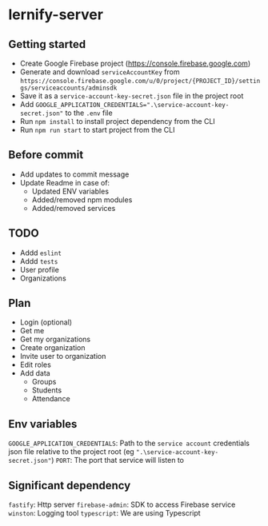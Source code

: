 # lernify-server

## Getting started

- Create Google Firebase project (https://console.firebase.google.com)
- Generate and download `serviceAccountKey` from `https://console.firebase.google.com/u/0/project/{PROJECT_ID}/settings/serviceaccounts/adminsdk`
- Save it as a `service-account-key-secret.json` file in the project root
- Add `GOOGLE_APPLICATION_CREDENTIALS=".\service-account-key-secret.json"` to the `.env` file
- Run `npm install` to install project dependency from the CLI
- Run `npm run start` to start project from the CLI

## Before commit

- Add updates to commit message
- Update Readme in case of:
  - Updated ENV variables
  - Added/removed npm modules
  - Added/removed services

## TODO

- Addd `eslint`
- Addd `tests`
- User profile
- Organizations

## Plan

- Login (optional)
- Get me
- Get my organizations
- Create organization
- Invite user to organization
- Edit roles
- Add data
  - Groups
  - Students
  - Attendance

## Env variables

`GOOGLE_APPLICATION_CREDENTIALS`: Path to the `service account` credentials json file relative to the project root (eg `".\service-account-key-secret.json"`)
`PORT`: The port that service will listen to

## Significant dependency

`fastify`: Http server
`firebase-admin`: SDK to access Firebase service
`winston`: Logging tool
`typescript`: We are using Typescript
